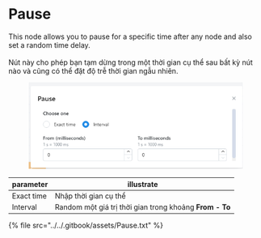 # Pause

This node allows you to pause for a specific time after any node and also set a random time delay. \
\
Nút này cho phép bạn tạm dừng trong một thời gian cụ thể sau bất kỳ nút nào và cũng có thể đặt độ trễ thời gian ngẫu nhiên.

<figure><img src="../../.gitbook/assets/image (2) (1) (2) (1).png" alt=""><figcaption></figcaption></figure>

| parameter  | illustrate                                              |
| ---------- | ------------------------------------------------------- |
| Exact time | Nhập thời gian cụ thể                                   |
| Interval   | Random một giá trị thời gian trong khoảng **From - To** |

{% file src="../../.gitbook/assets/Pause.txt" %}
